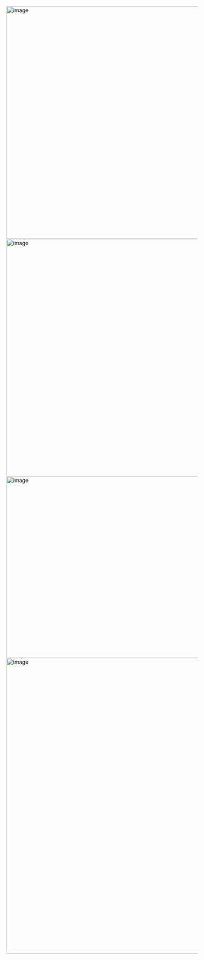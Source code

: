 <img width="1883" height="612" alt="image" src="https://github.com/user-attachments/assets/d78a8ea1-c8a6-43ac-8e59-504b6cdb49a6" />
<img width="1869" height="624" alt="image" src="https://github.com/user-attachments/assets/863efd7a-633f-4b87-bfb8-988356a70fe1" />
<img width="1861" height="478" alt="image" src="https://github.com/user-attachments/assets/79f53a46-e4b4-471c-9d5a-83188998be91" />
<img width="1866" height="778" alt="image" src="https://github.com/user-attachments/assets/aac85aad-70ff-4f7c-919a-216c98dae295" />
